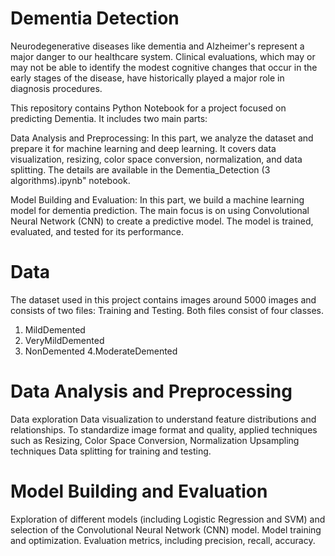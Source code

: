 # Dementia Detection

Neurodegenerative diseases like dementia and Alzheimer's represent a major danger to our healthcare system. Clinical evaluations, which may or may not be able to identify the modest cognitive changes that occur in the early stages of the disease, have historically played a major role in diagnosis procedures.

This repository contains Python Notebook for a project focused on predicting Dementia. It includes two main parts:

Data Analysis and Preprocessing: In this part, we analyze the dataset and prepare it for machine learning and deep learning. It covers data visualization, resizing, color space conversion, normalization, and data splitting. The details are available in the Dementia_Detection (3 algorithms).ipynb" notebook.

Model Building and Evaluation: In this part, we build a machine learning model for dementia prediction. The main focus is on using Convolutional Neural Network (CNN) to create a predictive model. The model is trained, evaluated, and tested for its performance.

# Data
The dataset used in this project contains images around 5000 images and consists of two files: Training and Testing. Both files consist of four classes.
1. MildDemented
2. VeryMildDemented
3. NonDemented
4.ModerateDemented

# Data Analysis and Preprocessing
Data exploration
Data visualization to understand feature distributions and relationships.
To standardize image format and quality, applied techniques such as Resizing, Color Space Conversion, Normalization
Upsampling techniques
Data splitting for training and testing.

# Model Building and Evaluation
Exploration of different models (including Logistic Regression and SVM) and selection of the Convolutional Neural Network (CNN) model.
Model training and optimization.
Evaluation metrics, including precision, recall, accuracy.
